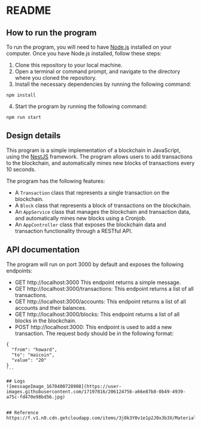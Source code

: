 # README

## How to run the program

To run the program, you will need to have [Node.js](https://nodejs.org/) installed on your computer. Once you have Node.js installed, follow these steps:

1. Clone this repository to your local machine.
2. Open a terminal or command prompt, and navigate to the directory where you cloned the repository.
3. Install the necessary dependencies by running the following command:

```
npm install
```

4. Start the program by running the following command:

```
npm run start
```

## Design details

This program is a simple implementation of a blockchain in JavaScript, using the [NestJS](https://nestjs.com/) framework. The program allows users to add transactions to the blockchain, and automatically mines new blocks of transactions every 10 seconds.

The program has the following features:

- A `Transaction` class that represents a single transaction on the blockchain.
- A `Block` class that represents a block of transactions on the blockchain.
- An `AppService` class that manages the blockchain and transaction data, and automatically mines new blocks using a Cronjob.
- An `AppController` class that exposes the blockchain data and transaction functionality through a RESTful API.

## API documentation

The program will run on port 3000 by default and exposes the following endpoints:

- GET http://localhost:3000 This endpoint returns a simple message.
- GET http://localhost:3000/transactions: This endpoint returns a list of all transactions.
- GET http://localhost:3000/accounts: This endpoint returns a list of all accounts and their balances.
- GET http://localhost:3000/blocks: This endpoint returns a list of all blocks in the blockchain.
- POST http://localhost:3000: This endpoint is used to add a new transaction. The request body should be in the following format:

````
{
  "from": "howard",
  "to": "maicoin",
  "value": "20"
}
```

## Logs
![messageImage_1670400728908](https://user-images.githubusercontent.com/17197816/206124756-a66e87b8-0b49-4939-a75c-fd470e98bd56.jpg)


## Reference
https://f.v1.n0.cdn.getcloudapp.com/items/3j0k3Y0v1e1p2J0x3b3X/Materials.pdf
